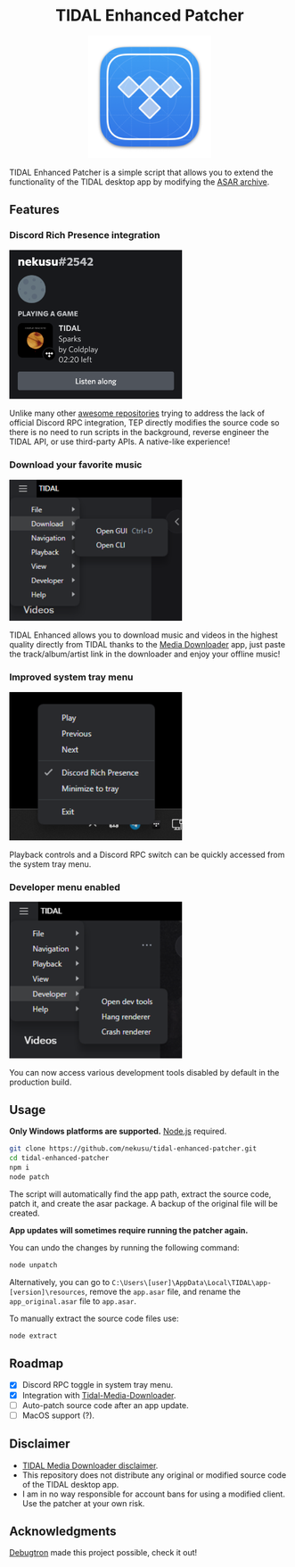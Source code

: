 <h1 align="center">TIDAL Enhanced Patcher</h1>

<p align="center">
  <img src="./assets/tidal-enhanced-icon.png" width="220" />
</p>

TIDAL Enhanced Patcher is a simple script that allows you to extend the functionality of the TIDAL desktop app by modifying the [ASAR archive](https://www.electronjs.org/docs/latest/tutorial/asar-archives).

## Features

### Discord Rich Presence integration

<img src="./assets/discord-rpc.png" width="310" />

Unlike many other [awesome repositories](https://github.com/search?q=tidal+discord) trying to address the lack of official Discord RPC integration, TEP directly modifies the source code so there is no need to run scripts in the background, reverse engineer the TIDAL API, or use third-party APIs. A native-like experience!

### Download your favorite music

<img src="./assets/download-menu.png" width="310" />

TIDAL Enhanced allows you to download music and videos in the highest quality directly from TIDAL thanks to the [Media Downloader](https://github.com/yaronzz/Tidal-Media-Downloader) app, just paste the track/album/artist link in the downloader and enjoy your offline music!

### Improved system tray menu

<img src="./assets/system-tray.png" width="310" />

Playback controls and a Discord RPC switch can be quickly accessed from the system tray menu.

### Developer menu enabled

<img src="./assets/dev-menu.png" width="310" />

You can now access various development tools disabled by default in the production build.

## Usage

**Only Windows platforms are supported.** [Node.js](https://github.com/coreybutler/nvm-windows) required.

```sh
git clone https://github.com/nekusu/tidal-enhanced-patcher.git
cd tidal-enhanced-patcher
npm i
node patch
```

The script will automatically find the app path, extract the source code, patch it, and create the asar package. A backup of the original file will be created.

**App updates will sometimes require running the patcher again.**

You can undo the changes by running the following command:

```sh
node unpatch
```

Alternatively, you can go to `C:\Users\[user]\AppData\Local\TIDAL\app-[version]\resources`, remove the `app.asar` file, and rename the `app_original.asar` file to `app.asar`.

To manually extract the source code files use:

```sh
node extract
```

## Roadmap

- [x] Discord RPC toggle in system tray menu.
- [x] Integration with [Tidal-Media-Downloader](https://github.com/yaronzz/Tidal-Media-Downloader).
- [ ] Auto-patch source code after an app update.
- [ ] MacOS support (?).

## Disclaimer

- [TIDAL Media Downloader disclaimer](https://github.com/yaronzz/Tidal-Media-Downloader#-disclaimer).
- This repository does not distribute any original or modified source code of the TIDAL desktop app.
- I am in no way responsible for account bans for using a modified client. Use the patcher at your own risk.

## Acknowledgments

[Debugtron](https://github.com/bytedance/debugtron) made this project possible, check it out!
